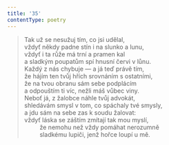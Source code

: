 ```yaml
---
title: '35'
contentType: poetry
---
```


> Tak už se nesužuj tím, co jsi udělal,  
> vždyť někdy padne stín i na slunko a lunu,  
> vždyť i ta růže má trní a pramen kal  
> a sladkým poupatům spí hnusní červi v lůnu.  
> Každý z nás chybuje — a já teď právě tím,  
> že hájím ten tvůj hřích srovnáním s ostatními,  
> že na tvou obranu sám sebe podplácím  
> a odpouštím ti víc, nežli máš vůbec viny.  
> Neboť já, z žalobce náhle tvůj advokát,  
> shledávám smysl v tom, co spáchaly tvé smysly,  
> a jdu sám na sebe zas k soudu žalovat:  
> vždyť láska se záštím zmítají tak mou myslí,  
>          že nemohu než vždy pomáhat nerozumně  
>          sladkému lupiči, jenž hořce loupí u mě.
